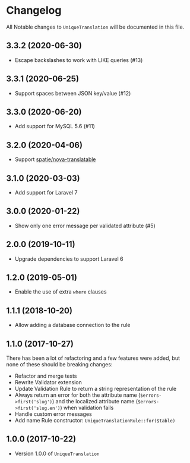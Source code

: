 # Changelog

All Notable changes to `UniqueTranslation` will be documented in this file.

## 3.3.2 (2020-06-30)

- Escape backslashes to work with LIKE queries (#13)

## 3.3.1 (2020-06-25)

- Support spaces between JSON key/value (#12)

## 3.3.0 (2020-06-20)

- Add support for MySQL 5.6 (#11)

## 3.2.0 (2020-04-06)

- Support [spatie/nova-translatable](https://github.com/spatie/nova-translatable/)

## 3.1.0 (2020-03-03)

- Add support for Laravel 7

## 3.0.0 (2020-01-22)

- Show only one error message per validated attribute (#5)

## 2.0.0 (2019-10-11)

- Upgrade dependencies to support Laravel 6

## 1.2.0 (2019-05-01)

- Enable the use of extra `where` clauses

## 1.1.1 (2018-10-20)

- Allow adding a database connection to the rule

## 1.1.0 (2017-10-27)

There has been a lot of refactoring and a few features were added, but none of these should be breaking changes:

-   Refactor and merge tests
-   Rewrite Validator extension
-   Update Validation Rule to return a string representation of the rule
-   Always return an error for both the attribute name (`$errors->first('slug')`) and the localized attribute name (`$errors->first('slug.en')`) when validation fails
-   Handle custom error messages
-   Add name Rule constructor: `UniqueTranslationRule::for($table)`

## 1.0.0 (2017-10-22)

- Version 1.0.0 of `UniqueTranslation`
